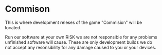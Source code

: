 # Commison
This is where development releses of the game "Commision" will be located.






Run our software at your own RISK we are not responsible for any problems unfinished software will cause.
These are only development builds we do not accept any resonsibility for any damage caused to you or your devices.

